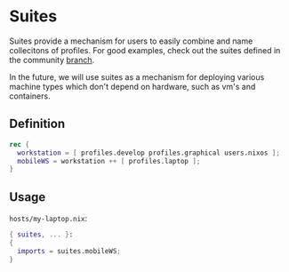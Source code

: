 # Suites
Suites provide a mechanism for users to easily combine and name collecitons of
profiles. For good examples, check out the suites defined in the community
[branch](https://github.com/divnix/devos/blob/community/suites/default.nix).

In the future, we will use suites as a mechanism for deploying various machine
types which don't depend on hardware, such as vm's and containers.

## Definition
```nix
rec {
  workstation = [ profiles.develop profiles.graphical users.nixos ];
  mobileWS = workstation ++ [ profiles.laptop ];
}
```

## Usage
`hosts/my-laptop.nix`:
```nix
{ suites, ... }:
{
  imports = suites.mobileWS;
}
```
